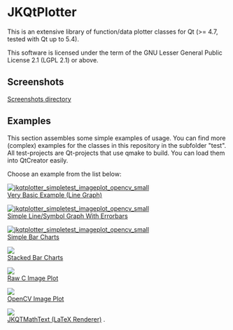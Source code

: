 # JKQtPlotter
This is an extensive library of function/data plotter classes for Qt (>= 4.7, tested with Qt up to 5.4).

This software is licensed under the term of the GNU Lesser General Public License 2.1 
(LGPL 2.1) or above. 

## Screenshots
[Screenshots directory](https://github.com/jkriege2/JKQtPlotter/tree/master/screenshots)


## Examples
This section assembles some simple examples of usage. 
You can find more (complex) examples for the classes in this repository in the subfolder "test". 
All test-projects are Qt-projects that use qmake to build. You can load them into QtCreator easily.

Choose an example from the list below:


[![jkqtplotter_simpletest_imageplot_opencv_small](https://raw.githubusercontent.com/jkriege2/JKQtPlotter/master/screenshots/jkqtplotter_simpletest1_small.png)<br/>Very Basic Example (Line Graph)](https://github.com/jkriege2/JKQtPlotter/tree/master/test/jkqtmathtext_simpletest)

[![jkqtplotter_simpletest_imageplot_opencv_small](https://raw.githubusercontent.com/jkriege2/JKQtPlotter/master/screenshots/jkqtplotter_simpletest_symbols_and_errors_small.png)<br/>Simple Line/Symbol Graph With Errorbars](https://github.com/jkriege2/JKQtPlotter/tree/master/test/jkqtplotter_simpletest_symbols_and_errors)

[![jkqtplotter_simpletest_imageplot_opencv_small](https://raw.githubusercontent.com/jkriege2/JKQtPlotter/master/screenshots/jkqtplotter_simpletest_barchart_small.png)<br/>Simple Bar Charts](https://github.com/jkriege2/JKQtPlotter/tree/master/test/jkqtplotter_simpletest_barchart)

[![](https://raw.githubusercontent.com/jkriege2/JKQtPlotter/master/screenshots/JKQTPbarVerticalGraphStacked_small.png)<br/>Stacked Bar Charts](https://github.com/jkriege2/JKQtPlotter/tree/master/test/jkqtplotter_simpletest_stackedbars)

[![](https://raw.githubusercontent.com/jkriege2/JKQtPlotter/master/screenshots/jkqtplotter_simpletest_imageplot_small.png)<br/>Raw C Image Plot](https://github.com/jkriege2/JKQtPlotter/tree/master/test/jkqtplotter_simpletest_imageplot)
 
[![](https://raw.githubusercontent.com/jkriege2/JKQtPlotter/master/screenshots/jkqtplotter_simpletest_imageplot_opencv_small.png)<br/>OpenCV Image Plot](https://github.com/jkriege2/JKQtPlotter/tree/master/test/jkqtplotter_simpletest_imageplot_opencv)

[![](https://raw.githubusercontent.com/jkriege2/JKQtPlotter/master/screenshots/jkqtmathtext_simpletest_small.png)<br/>JKQTMathText (LaTeX Renderer)](https://github.com/jkriege2/JKQtPlotter/tree/master/test/jkqtmathtext_simpletest)
.

